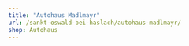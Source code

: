 ```yaml
---
title: "Autohaus Madlmayr"
url: /sankt-oswald-bei-haslach/autohaus-madlmayr/
shop: Autohaus
---
```

